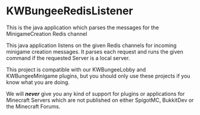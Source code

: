 # KWBungeeRedisListener
This is the java application which parses the messages for the MinigameCreation Redis channel

This java application listens on the given Redis channels for incoming minigame creation messages.
It parses each request and runs the given command if the requested Server is a local server.

This project is compatible with our KWBungeeLobby and KWBungeeMinigame plugins, but you should only use these projects if you
know what you are doing.

We will ***never*** give you any kind of support for plugins or applications for Minecraft Servers which are not published on
either SpigotMC, BukkitDev or the Minecraft Forums.
